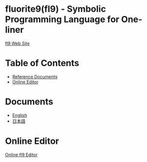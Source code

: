 
# fluorite9(fl9) - Symbolic Programming Language for One-liner

[fl9 Web Site](https://mirrgieriana.github.io/fluorite9/)

# Table of Contents

<!-- START doctoc generated TOC please keep comment here to allow auto update -->
<!-- DON'T EDIT THIS SECTION, INSTEAD RE-RUN doctoc TO UPDATE -->

- [Reference Documents](#reference-documents)
- [Online Editor](#online-editor)

<!-- END doctoc generated TOC please keep comment here to allow auto update -->

# Documents

- [English](document.en.md)
- [日本語](document.ja.md)

# Online Editor

[Online fl9 Editor](release/editor.html)

